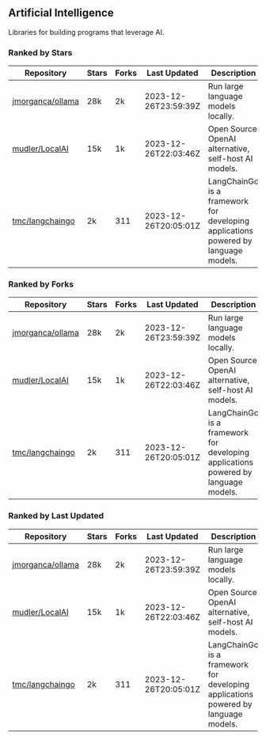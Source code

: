 ## Artificial Intelligence

Libraries for building programs that leverage AI.

### Ranked by Stars

| Repository | Stars | Forks | Last Updated | Description | 
|------------|-------|-------|--------------|-------------|
| [jmorganca/ollama](https://github.com/jmorganca/ollama) | 28k | 2k | 2023-12-26T23:59:39Z |  Run large language models locally. |
| [mudler/LocalAI](https://github.com/mudler/LocalAI) | 15k | 1k | 2023-12-26T22:03:46Z |  Open Source OpenAI alternative, self-host AI models. |
| [tmc/langchaingo](https://github.com/tmc/langchaingo) | 2k | 311 | 2023-12-26T20:05:01Z |  LangChainGo is a framework for developing applications powered by language models. |

### Ranked by Forks

| Repository | Stars | Forks | Last Updated | Description | 
|------------|-------|-------|--------------|-------------|
| [jmorganca/ollama](https://github.com/jmorganca/ollama) | 28k | 2k | 2023-12-26T23:59:39Z |  Run large language models locally. |
| [mudler/LocalAI](https://github.com/mudler/LocalAI) | 15k | 1k | 2023-12-26T22:03:46Z |  Open Source OpenAI alternative, self-host AI models. |
| [tmc/langchaingo](https://github.com/tmc/langchaingo) | 2k | 311 | 2023-12-26T20:05:01Z |  LangChainGo is a framework for developing applications powered by language models. |

### Ranked by Last Updated

| Repository | Stars | Forks | Last Updated | Description | 
|------------|-------|-------|--------------|-------------|
| [jmorganca/ollama](https://github.com/jmorganca/ollama) | 28k | 2k | 2023-12-26T23:59:39Z |  Run large language models locally. |
| [mudler/LocalAI](https://github.com/mudler/LocalAI) | 15k | 1k | 2023-12-26T22:03:46Z |  Open Source OpenAI alternative, self-host AI models. |
| [tmc/langchaingo](https://github.com/tmc/langchaingo) | 2k | 311 | 2023-12-26T20:05:01Z |  LangChainGo is a framework for developing applications powered by language models. |

